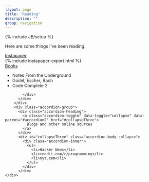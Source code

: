 ```yaml
---
layout: page
title: "Reading"
description: ""
group: navigation
---
```

{% include JB/setup %}

<p>Here are some things I've been reading.</p>

<div class="accordion" id="accordion2">
    <div class="accordion-group">
	      <div class="accordion-heading">
	        <a class="accordion-toggle" data-toggle="collapse" data-parent="#accordion2" href="#collapseOne">
	          Instapaper
	        </a>
	      </div>
	      <div id="collapseOne" class="accordion-body collapse" >
	        <div class="accordion-inner">
	          {% include instapaper-export.html %}
	        </div>
	      </div>
	    </div>
	    <div class="accordion-group">
	      <div class="accordion-heading">
	        <a class="accordion-toggle" data-toggle="collapse" data-parent="#accordion2" href="#collapseTwo">
	          Books
	        </a>
	      </div>
	      <div id="collapseTwo" class="accordion-body collapse" >
	        <div class="accordion-inner">
	          <ul>
	          	<li>Notes From the Underground</li>
	          	<li>Godel, Escher, Bach</li>
	          	<li>Code Complete 2</li>
	          </ul>	

	        </div>
	      </div>
	    </div>
	    <div class="accordion-group">
	      <div class="accordion-heading">
	        <a class="accordion-toggle" data-toggle="collapse" data-parent="#accordion2" href="#collapseThree">
	          Blogs and other online sources
	        </a>
	      </div>
	      <div id="collapseThree" class="accordion-body collapse">
	        <div class="accordion-inner">
	          <ul>
	          	<li>Hacker News</li>
	          	<li>reddit.com/r/programming</li>
	          	<li>nyt.com</li>
	          </ul>
	        </div>
	      </div>
    </div>
</div>

